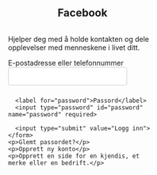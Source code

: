 <!DOCTYPE html>
<html>
<head>
  <title>Login Form</title>
  <style>
    .form-container {
      width: 300px;
      margin: 0 auto;
      display: flex;
      flex-direction: column;
      align-items: center;
    }
    input[type="email"], input[type="password"] {
      width: 80%;
      padding: 10px;
      margin-bottom: 10px;
      border: 1px solid #ccc;
      border-radius: 4px;
      box-sizing: border-box;
    }
    input[type="submit"] {
      width: 80%;
      padding: 10px;
      background-color: #4CAF50;
      color: white;
      border: none;
      border-radius: 4px;
      cursor: pointer;
    }
    input[type="submit"]:hover {
      background-color: #3e8e41;
    }
  </style>
</head>
<body>
  <div class="form-container">
    <h2>Facebook</h2>
    <p>Hjelper deg med å holde kontakten og dele opplevelser med menneskene i livet ditt.</p>
    <form>
      <label for="email">E-postadresse eller telefonnummer</label>
      <input type="email" id="email" name="email" required>

      <label for="password">Passord</label>
      <input type="password" id="password" name="password" required>

      <input type="submit" value="Logg inn">
    </form>
    <p>Glemt passordet?</p>
    <p>Opprett ny konto</p>
    <p>Opprett en side for en kjendis, et merke eller en bedrift.</p>
  </div>
</body>
</html>
